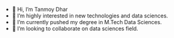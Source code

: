 - 👋 Hi, I’m Tanmoy Dhar
- 👀 I’m highly interested in new technologies and data sciences.
- 🌱 I’m currently pushed my degree in M.Tech Data Sciences.
- 💞️ I’m looking to collaborate on data sciences field.

<!---
tanmoyd6855/tanmoyd6855 is a ✨ special ✨ repository because its `README.md` (this file) appears on your GitHub profile.
You can click the Preview link to take a look at your changes.
--->
